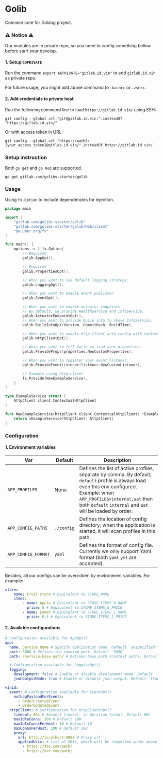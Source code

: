 # Golib

Common core for Golang project.

### ⚠️ **Notice** ⚠️
Our modules are in private repo, so you need to config something bellow before start your develop.
#### 1. Setup `GOPRIVATE`

Run the command `export GOPRIVATE="gitlab.id.vin"` to add `gitlab.id.vin` as private repo.

For future usage, you might add above command to `.bashrc` or `.zshrc`.

#### 2. Add credentials to private host
Run the following command line to load `https://gitlab.id.vin/` using SSH:
```shell
git config --global url."git@gitlab.id.vin:".insteadOf "https://gitlab.id.vin/"
```

Or with access token in URL:
```shell
git config --global url."https://oath2:{your_access_token}@gitlab.id.vin/".insteadOf https://gitlab.id.vin/
```

### Setup instruction

Both `go get` and `go mod` are supported.
```shell
go get gitlab.com/golibs-starter/golib
```

### Usage

Using `fx.Option` to include dependencies for injection.

```go
package main

import (
    "gitlab.com/golibs-starter/golib"
    "gitlab.com/golibs-starter/golib/web/client"
    "go.uber.org/fx"
)

func main() {
    options := []fx.Option{
        // Required
        golib.AppOpt(),

        // Required
        golib.PropertiesOpt(),

        // When you want to use default logging strategy.
        golib.LoggingOpt(),

        // When you want to enable event publisher
        golib.EventOpt(),

        // When you want to enable actuator endpoints.
        // By default, we provide HealthService and InfoService.
        golib.ActuatorEndpointOpt(),
        // When you want to provide build info to above InfoService.
        golib.BuildInfoOpt(Version, CommitHash, BuildTime),

        // When you want to enable http client auto config with contextual client by default
        golib.HttpClientOpt(),

        // When you want to tell GoLib to load your properties.
        golib.ProvideProps(properties.NewCustomProperties),

        // When you want to register your event listener.
        golib.ProvideEventListener(listener.NewCustomListener),

        // Example using http client
        fx.Provide(NewExampleService),
    }
}

type ExampleService struct {
    httpClient client.ContextualHttpClient
}

func NewExampleService(httpClient client.ContextualHttpClient) *ExampleService {
    return &ExampleService{httpClient: httpClient}
}
```

### Configuration

#### 1. Environment variables

| Var | Default | Description |
|---|---|---|
| `APP_PROFILES` | None | Defines the list of active profiles, separate by comma. By default, `default` profile is always load even this env configured. Example: when `APP_PROFILES=internal,uat` then both `default` `internal` and `uat` will be loaded by order.  |
| `APP_CONFIG_PATHS` | `./config` | Defines the location of config directory, when the application is started, it will scan profiles in this path. |
| `APP_CONFIG_FORMAT` | `yaml` | Defines the format of config file. Currently we only support Yaml format (both `yaml` `yml` are accepted). |

Besides, all our configs can be overridden by environment variables. For example:

```yaml
store:
    name: Fruit store # Equivalent to STORE_NAME
    items:
        - name: Apple # Equivalent to STORE_ITEMS_0_NAME
          price: 5 # Equivalent to STORE_ITEMS_0_PRICE
        - name: Lemon # Equivalent to STORE_ITEMS_1_NAME
          price: 0.5 # Equivalent to STORE_ITEMS_1_PRICE
```

#### 2. Available configurations

```yaml
# Configuration available for AppOpt()
app:
  name: Service Name # Specify application name. Default `unspecified`
  port: 8080 # Defines the running port. Default `8080`
  path: /service-base-path/ # Defines base path (context path). Default `/`

  # Configuration available for LoggingOpt()
  logging:
    development: false # Enable or disable development mode. Default `false`
    jsonOutputMode: true # Enable or disable json output. Default `true`

vinid:
  event: # Configuration available for EventOpt()
    notLogPayloadForEvents:
      - OrderCreatedEvent
      - OrderUpdatedEvent
  httpClient: # Configuration for HttpClientOpt()
    timeout: 60s # Request timeout, in duration format. Default 60s
    maxIdleConns: 100 # Default 100
    maxIdleConnsPerHost: 10 # Default 10
    maxConnsPerHost: 100 # Default 100
    proxy:
      url: http://localhost:8080 # Proxy url
      appliedUris: # List of URIs, which will be requested under above proxy
        - https://foo.com/path/
        - https://bar.com/path/
```

